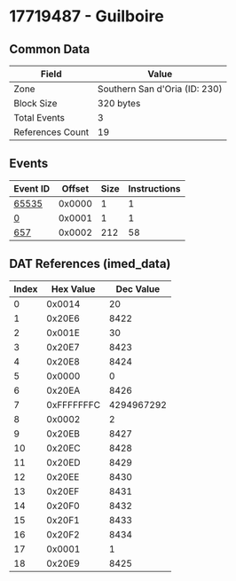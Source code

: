 # 17719487 - Guilboire

## Common Data

| Field            | Value                         |
|------------------|-------------------------------|
| Zone             | Southern San d'Oria (ID: 230) |
| Block Size       | 320 bytes                     |
| Total Events     | 3                             |
| References Count | 19                            |

## Events

| Event ID            | Offset   |   Size |   Instructions |
|---------------------|----------|--------|----------------|
| [65535](./65535.md) | 0x0000   |      1 |              1 |
| [0](./0.md)         | 0x0001   |      1 |              1 |
| [657](./657.md)     | 0x0002   |    212 |             58 |

## DAT References (imed_data)

|   Index | Hex Value   |   Dec Value |
|---------|-------------|-------------|
|       0 | 0x0014      |          20 |
|       1 | 0x20E6      |        8422 |
|       2 | 0x001E      |          30 |
|       3 | 0x20E7      |        8423 |
|       4 | 0x20E8      |        8424 |
|       5 | 0x0000      |           0 |
|       6 | 0x20EA      |        8426 |
|       7 | 0xFFFFFFFC  |  4294967292 |
|       8 | 0x0002      |           2 |
|       9 | 0x20EB      |        8427 |
|      10 | 0x20EC      |        8428 |
|      11 | 0x20ED      |        8429 |
|      12 | 0x20EE      |        8430 |
|      13 | 0x20EF      |        8431 |
|      14 | 0x20F0      |        8432 |
|      15 | 0x20F1      |        8433 |
|      16 | 0x20F2      |        8434 |
|      17 | 0x0001      |           1 |
|      18 | 0x20E9      |        8425 |
